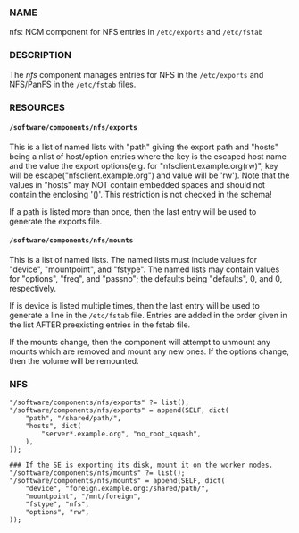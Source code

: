 ### NAME

nfs: NCM component for NFS entries in `/etc/exports` and `/etc/fstab`

### DESCRIPTION

The _nfs_ component manages entries for NFS in the `/etc/exports` 
and NFS/PanFS in the `/etc/fstab` files.

### RESOURCES

#### `/software/components/nfs/exports`

This is a list of named lists with "path" giving the export path and
"hosts" being a nlist of host/option entries where the key is the escaped host name and 
the value the export options(e.g. for "nfsclient.example.org(rw)",
key will be escape("nfsclient.example.org") and value will be 'rw').  Note that the values in "hosts"
may NOT contain embedded spaces and should not contain the enclosing '()'.  This restriction is not checked in
the schema!

If a path is listed more than once, then the last entry will be used
to generate the exports file.

#### `/software/components/nfs/mounts`

This is a list of named lists.  The named lists must include values
for "device", "mountpoint", and "fstype".  The named lists may contain
values for "options", "freq", and "passno"; the defaults being
"defaults", 0, and 0, respectively.

If is device is listed multiple times, then the last entry will be
used to generate a line in the `/etc/fstab` file.  Entries are added in
the order given in the list AFTER preexisting entries in the fstab
file.

If the mounts change, then the component will attempt to unmount any
mounts which are removed and mount any new ones.  If the options
change, then the volume will be remounted.

### NFS

    "/software/components/nfs/exports" ?= list();
    "/software/components/nfs/exports" = append(SELF, dict(
        "path", "/shared/path/",
        "hosts", dict(
            "server*.example.org", "no_root_squash",
        ),
    ));

    ### If the SE is exporting its disk, mount it on the worker nodes.
    "/software/components/nfs/mounts" ?= list();
    "/software/components/nfs/mounts" = append(SELF, dict(
        "device", "foreign.example.org:/shared/path/",
        "mountpoint", "/mnt/foreign",
        "fstype", "nfs",
        "options", "rw",
    ));
